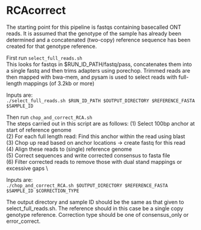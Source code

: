 # RCAcorrect

The starting point for this pipeline is fastqs containing basecalled ONT reads.
It is assumed that the genotype of the sample has already been determined and a concatenated (two-copy) reference sequence has been created for that genotype reference.

First run `select_full_reads.sh `\
This looks for fastqs in $RUN_ID_PATH/fastq/pass, concatenates them into a single fastq and then trims adapters using porechop. 
Trimmed reads are then mapped with bwa-mem, and pysam is used to select reads with full-length mappings (of 3.2kb or more)

Inputs are:\
`./select_full_reads.sh $RUN_ID_PATH $OUTPUT_DIRECTORY $REFERENCE_FASTA $SAMPLE_ID`

Then run `chop_and_correct_RCA.sh` \
The steps carried out in this script are as follows:
(1) Select 100bp anchor at start of reference genome \
(2) For each full length read: Find this anchor within the read using blast \
(3)   Chop up read based on anchor locations -> create fastq for this read \
(4)   Align these reads to (single) reference genome \
(5)   Correct sequences and write corrected consensus to fasta file \
(6) Filter corrected reads to remove those with dual stand mappings or excessive gaps \

Inputs are:\
`./chop_and_correct_RCA.sh $OUTPUT_DIRECTORY $REFERENCE_FASTA $SAMPLE_ID $CORRECTION_TYPE`

The output directory and sample ID should be the same as that given to select_full_reads.sh. The reference should in this case be a single copy genotype reference.
Correction type should be one of consensus_only or error_correct.

